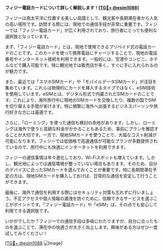 **フィジー電話カードについて詳しく解説します！[[TG💪+ @esim1088](https://t.me/s/esim1088)]**

フィジーは南太平洋に位置する美しい島国として、観光客や長期滞在者から人気の高い場所です。訪問する際には、現地での通信手段が非常に重要です。フィジーでは「フィジー電話カード」が広く利用されており、旅行者にとっても便利な選択肢となっています。

まず、「フィジー電話カード」とは、現地で使用できるプリペイド式の電話カードのことです。このカードを使って携帯電話にチャージすることで、現地の電話番号やインターネット接続を利用できます。一般的には、空港やコンビニ、ホテルなどで購入可能です。特に観光地では販売店が多く、すぐに手に入れられるのが魅力です。

また、最近では「スマホSIMカード」や「モバイルデータSIMカード」が注目を集めています。これらは物理的にカードを挿入するタイプではなく、eSIM技術を使用しています。eSIMとは、デジタル形式で内蔵されたSIMカードのことです。これにより、海外旅行中に現地のSIMカードを交換したり、複数の国でSIMを切り替える手間が省けます。特に頻繁に海外へ出張するビジネスパーソンや旅行好きな方には最適です。

さらに、「ローミング」を使った通信も検討の余地があります。しかし、ローミングは海外で使うと高額な料金がかかることもあるため、事前にプランを確認することが大切です。一方で、現地SIMカードを使うことで、大幅なコスト削減が可能になります。フィジーでは低価格で高速通信が可能なプランが多数提供されているので、旅行中にも快適にインターネットを利用できます。

フィジーの通信事情は年々進化しており、Wi-Fiスポットも増えています。しかし、観光地によっては通信環境が整っていない場合もあります。そのため、自分のデバイスに合ったSIMカードを選んでおくことが重要です。特に長期間滞在予定の方は、現地SIMカードを購入しておけば、日常的な通信を安定して行うことができます。

最後に、海外で通信を利用する際にはセキュリティ対策も忘れずに行いましょう。不正アクセスや個人情報の漏洩を防ぐために、信頼できるサービスを選ぶことがポイントです。「フィジー電話カード」や「eSIM」は、その点でも安心して利用できる選択肢です。

いかがでしたか？フィジーでの通信手段は多岐にわたりますが、自分に合ったものを選ぶことで、滞在中の快適さが大きく向上します。興味がある方はぜひ一度試してみてください！

[[TG💪+ @esim1088](https://t.me/s/esim1088) ![Image](https://i.postimg.cc/Y0z9fWf4/image.png)]
